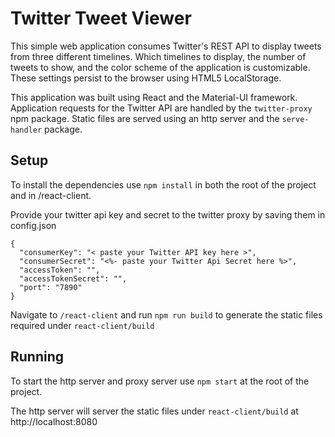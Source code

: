 # Twitter Tweet Viewer

This simple web application consumes Twitter's REST API
to display tweets from three different timelines. Which timelines to display, the number 
of tweets to show, and the color scheme of the application is customizable.
These settings persist to the browser using HTML5 LocalStorage.


This application was built using React and the Material-UI framework.
Application requests for the Twitter API are handled by the `twitter-proxy` npm package.
Static files are served using an http server and the `serve-handler` package.

## Setup

To install the dependencies use `npm install` in both the root of the project and in /react-client.

Provide your twitter api key and secret to the twitter proxy by saving them in config.json

```
{
  "consumerKey": "< paste your Twitter API key here >",
  "consumerSecret": "<%- paste your Twitter Api Secret here %>",
  "accessToken": "",
  "accessTokenSecret": "",
  "port": "7890"
}
```

Navigate to `/react-client` and run `npm run build` to generate the static files required under `react-client/build`

## Running

To start the http server and proxy server use `npm start` at the root of the project.

The http server will server the static files under `react-client/build` at http://localhost:8080
